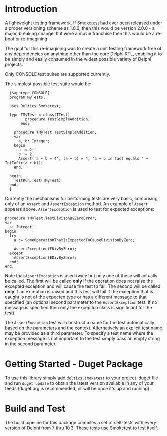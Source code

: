 # Introduction 
A lightweight testing framework.  If Smoketest had ever been released under a proper versioning scheme as 1.0.0, then this would be version 2.0.0 - a major, breaking change.  If it were a movie franchise then this would be a re-boot or re-imagining.

The goal for this re-imagining was to create a unit testing framework free of any dependencies on anything other than the core Delphi RTL, enabling it to be simply and easily consumed in the widest possible variety of Delphi projects.

Only CONSOLE test suites are supported currently.

The simplest possible test suite would be:

```
  {$apptype CONSOLE}
  program MyTests;

  uses Deltics.Smoketest;

  type TMyTest = class(TTest)
         procedure TestSimpleAddition;
       end;

    procedure TMyTest.TestSimpleAddition;
    var
      a, b: Integer;
    begin
      a := 2;
      b := 2;
      Assert('a + b = 4', (a + b) = 4, 'a + b in fact equals ' + IntToStr(a + b));
    end;

  begin
    TestRun.Test(TMyTest);
  end.
  }
```

Currently the mechanisms for performing tests are very basic, comprising only of an `Assert` and `AssertException` method.  An example of `Assert` appears above.  `AssertException` is used to test for expected exceptions:

    procedure TMyTest.TestDivisonByZeroError;
    var
      a: Integer;
    begin
      try
        a := SomeOperationThatIsExpectedToCauseDivisionByZero;

        AssertException(EDivByZero);
      except
        AssertException(EDivByZero);
      end;
    end;

Note that `AssertException` is used _twice_ but only one of these will actually be called.  The first will be called **only** if the operation does not raise the excepted exception and will cause the test to fail.  The second will be called **only** if an exception is raised and this test will fail if the exception that is caught is not of the expected type or has a different message to that specified (an optional second parameter to the `AssertException` test.  If no message is specified then only the exception class is significant for the test).

The `AssertException` test will construct a name for the test automatically based on the parameters and the context.  Alternatively an explicit test name may be provided as a third parameter.  To specify a test name where the exception message is not important to the test simply pass an empty string in the second parameter.


# Getting Started - Duget Package
To use this library simply add `deltics.smoketest` to your project .duget file and run `duget update` to obtain the latest version available in any of your feeds (duget.org is recommended, or will be once it's up and running).

# Build and Test
The build pipeline for this package compiles a set of self-tests with every version of Delphi from 7 thru 10.3.  These tests use Smoketest to test itself.